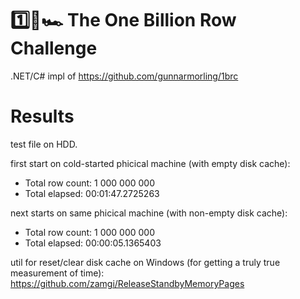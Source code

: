 # 1️⃣🐝🏎️ The One Billion Row Challenge

.NET/C# impl of https://github.com/gunnarmorling/1brc

# Results

test file on HDD.

first start on cold-started phicical machine (with empty disk cache):

- Total row count: 1 000 000 000
- Total elapsed: 00:01:47.2725263

next starts on same phicical machine (with non-empty disk cache):
- Total row count: 1 000 000 000
- Total elapsed: 00:00:05.1365403

util for reset/clear disk cache on Windows (for getting a truly true measurement of time): https://github.com/zamgi/ReleaseStandbyMemoryPages
